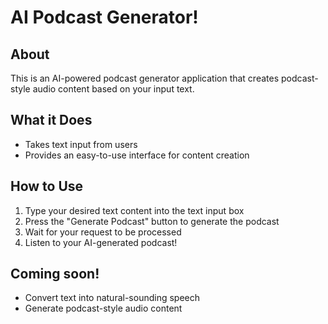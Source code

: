 # AI Podcast Generator!

## About

This is an AI-powered podcast generator application that creates podcast-style audio content based on your input text.

## What it Does

- Takes text input from users
- Provides an easy-to-use interface for content creation

## How to Use

1. Type your desired text content into the text input box
2. Press the "Generate Podcast" button to generate the podcast
3. Wait for your request to be processed
4. Listen to your AI-generated podcast!

## Coming soon!

- Convert text into natural-sounding speech
- Generate podcast-style audio content
